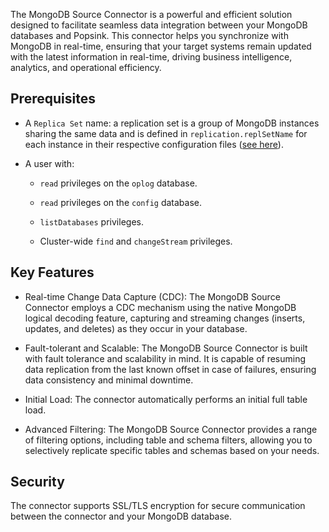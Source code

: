 The MongoDB Source Connector is a powerful and efficient solution designed to facilitate seamless data integration between your MongoDB databases and Popsink. This connector helps you synchronize with MongoDB in real-time, ensuring that your target systems remain updated with the latest information in real-time, driving business intelligence, analytics, and operational efficiency.

## Prerequisites

- A `Replica Set` name: a replication set is a group of MongoDB instances sharing the same data and is defined in `replication.replSetName` for each instance in their respective configuration files ([see here](https://www.mongodb.com/docs/manual/replication/#replication-in-mongodb)).

- A user with:

  - `read` privileges on the `oplog` database.

  - `read` privileges on the `config` database.

  - `listDatabases` privileges.

  - Cluster-wide `find` and `changeStream` privileges.

## Key Features

- Real-time Change Data Capture (CDC): The MongoDB Source Connector employs a CDC mechanism using the native MongoDB logical decoding feature, capturing and streaming changes (inserts, updates, and deletes) as they occur in your database.

- Fault-tolerant and Scalable: The MongoDB Source Connector is built with fault tolerance and scalability in mind. It is capable of resuming data replication from the last known offset in case of failures, ensuring data consistency and minimal downtime.

- Initial Load: The connector automatically performs an initial full table load.

- Advanced Filtering: The MongoDB Source Connector provides a range of filtering options, including table and schema filters, allowing you to selectively replicate specific tables and schemas based on your needs.

## Security

The connector supports SSL/TLS encryption for secure communication between the connector and your MongoDB database.
